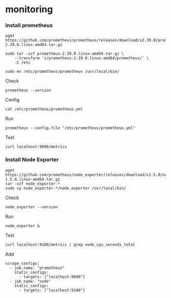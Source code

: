 # monitoring

### Install prometheus

```
wget https://github.com/prometheus/prometheus/releases/download/v2.39.0/prometheus-2.39.0.linux-amd64.tar.gz
```

```
sudo tar -xzf prometheus-2.39.0.linux-amd64.tar.gz \
    --transform 's/prometheus-2.39.0.linux-amd64/prometheus/' \
    -C /etc
```

```
sudo mv /etc/prometheus/prometheus /usr/local/bin/
```

Check
```
prometheus --version
```

Config
```
cat /etc/prometheus/prometheus.yml
```

Run
```
prometheus --config.file "/etc/prometheus/prometheus.yml"
```

Test
```
curl localhost:9090/metrics
```

### Install Node Exporter

```
wget https://github.com/prometheus/node_exporter/releases/download/v1.5.0/node_exporter-1.5.0.linux-amd64.tar.gz
tar -xzf node_exporter-*
sudo cp node_exporter-*/node_exporter /usr/local/bin/
```

Check
```
node_exporter --version
```

Run
```
node_exporter &
```

Test
```
curl localhost:9100/metrics | grep node_cpu_seconds_total
```

Add
```
scrape_configs:
  - job_name: "prometheus"
    static_configs:
      - targets: ["localhost:9090"]
  - job_name: "node"
    static_configs:
      - targets: ["localhost:9100"]
```
